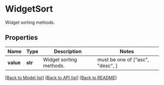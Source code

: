 # WidgetSort

Widget sorting methods.

## Properties

| Name      | Type    | Description             | Notes                            |
| --------- | ------- | ----------------------- | -------------------------------- |
| **value** | **str** | Widget sorting methods. | must be one of ["asc", "desc", ] |

[[Back to Model list]](README.md#documentation-for-models) [[Back to API list]](README.md#documentation-for-api-endpoints) [[Back to README]](README.md)
